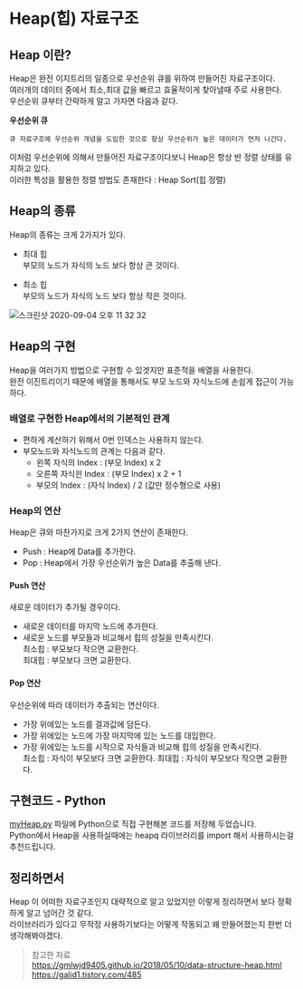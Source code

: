 # Heap(힙) 자료구조   

## Heap 이란? 

Heap은 완전 이지트리의 일종으로 우선순위 큐를 위하여 만들어진 자료구조이다.   
여러개의 데이터 중에서 최소,최대 값을 빠르고 효율적이게 찾아낼때 주로 사용한다.   
우선순위 큐부터 간략하게 알고 가자면 다음과 같다.  

__우선순위 큐__     

    큐 자료구조에 우선순위 개념을 도임한 것으로 항상 우선순위가 높은 데이터가 먼저 나간다.  

이처럼 우선순위에 의해서 만들어진 자료구조이다보니 Heap은 항상 반 정렬 상태를 유지하고 있다.  
이러한 특성을 활용한 정렬 방법도 존재한다 : Heap Sort(힙 정렬)


## Heap의 종류  

Heap의 종류는 크게 2가지가 있다.  

- 최대 힙    
부모의 노드가 자식의 노드 보다 항상 큰 것이다.  

- 최소 힙   
부모의 노드가 자식의 노드 보다 항상 작은 것이다.  

![스크린샷 2020-09-04 오후 11 32 32](https://user-images.githubusercontent.com/44546283/92250821-ecce3280-ef06-11ea-97e2-1613d5855727.png)

## Heap의 구현   

Heap을 여러가지 방법으로 구현할 수 있겟지만 표준적을 배열을 사용한다.  
완전 이진트리이기 때문에 배열을 통해서도 부모 노드와 자식노드에 손쉽게 접근이 가능하다.  

### 배열로 구현한 Heap에서의 기본적인 관계   
- 편하게 계산하기 위해서 0번 인덱스는 사용하지 않는다.  
- 부모노드와 자식노드의 관계는 다음과 같다.     
    - 왼쪽 자식의 Index : (부모 Index) x 2 
    - 오른쪽 자식읜 Index : (부모 Index) x 2 + 1
    - 부모의 Index : (자식 Index) / 2   (값만 정수형으로 사용)

### Heap의 연산   
Heap은 큐와 마찬가지로 크게 2가지 연산이 존재한다.   
- Push : Heap에 Data를 추가한다.  
- Pop : Heap에서 가장 우선순위가 높은 Data를 추출해 낸다.   


#### Push 연산 
새로운 데이터가 추가될 경우이다.   

- 새로운 데이터를 마지막 노드에 추가한다. 
- 새로운 노드를 부모들과 비교해서 힙의 성질을 만족시킨다.   
최소힙 : 부모보다 작으면 교환한다.  
최대힙 : 부모보다 크면 교환한다.  


#### Pop 연산  
우선순위에 따라 데이터가 추출되는 연산이다.  

- 가장 위에있는 노드를 결과값에 담든다.  
- 가장 위에있는 노드에 가장 마지막에 있는 노드를 대입한다. 
- 가장 위에있는 노드를 시작으로 자식들과 비교해 힙의 성질을 만족시킨다.   
최소힙 : 자식이 부모보다 크면 교환한다. 
최대힙 : 자식이 부모보다 작으면 교환한다.  

## 구현코드 - Python

[myHeap.py](https://github.com/miseop25/CS_Basic/blob/master/Algorithm/Heap/myHeap.py) 
파일에 Python으로 직접 구현해본 코드를 저장해 두었습니다.  
Python에서 Heap을 사용하실때에는 heapq 라이브러리를 import 해서 사용하시는걸 추천드립니다.  

## 정리하면서   

Heap 이 어떠한 자료구조인지 대략적으로 알고 있었지만 이렇게 정리하면서 보다 정확하게 알고 넘어간 것 같다.   
라이브러리가 있다고 무작정 사용하기보다는 어떻게 작동되고 왜 만들어졌는지 한번 더 생각해봐야겠다.  

> 참고한 자료   
https://gmlwjd9405.github.io/2018/05/10/data-structure-heap.html   
https://galid1.tistory.com/485   


